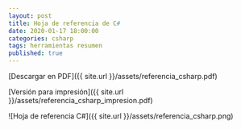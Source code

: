 ```yaml
---
layout: post
title: Hoja de referencia de C#
date: 2020-01-17 18:00:00
categories: csharp
tags: herramientas resumen
published: true
---
```


[Descargar en PDF]({{ site.url }}/assets/referencia_csharp.pdf)

[Versión para impresión]({{ site.url }}/assets/referencia_csharp_impresion.pdf)

![Hoja de referencia C#]({{ site.url }}/assets/referencia_csharp.png)
